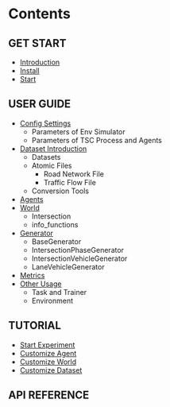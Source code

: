 # Contents

## GET START

- [Introduction](../getstart/Introduction.md)
- [Install](../getstart/Install.md)
- [Start](../getstart/Start.md)

## USER GUIDE

- [Config Settings](./User%20Guide/Config%20Settings.md)
    - Parameters of Env Simulator
    - Parameters of TSC Process and Agents
- [Dataset Introduction](./User%20Guide/Dataset%20Introduction.md)
    - Datasets
    - Atomic Files
        - Road Network File
        - Traffic Flow File
    - Conversion Tools
- [Agents](./User%20Guide/Agents.md)
- [World](./User%20Guide/World.md)
    - Intersection
    - info_functions
- [Generator](./User%20Guide/Generator.md)
    - BaseGenerator
    - IntersectionPhaseGenerator
    - IntersectionVehicleGenerator
    - LaneVehicleGenerator
- [Metrics](./User%20Guide/Metrics.md)
- [Other Usage](./User%20Guide/Other%20Usage.md)
    - Task and Trainer
    - Environment

## TUTORIAL

- [Start Experiment](./Tutorial/Start%20Experiment.md)
- [Customize Agent](./Tutorial/Customize%20Agent.md)
- [Customize World](./Tutorial/Customize%20World.md)
- [Customize Dataset](./Tutorial/Customize%20Dataset.md)

## API REFERENCE